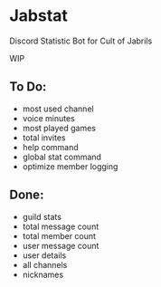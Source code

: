 # Jabstat
Discord Statistic Bot for Cult of Jabrils

WIP

## To Do:
- most used channel
- voice minutes
- most played games
- total invites
- help command
- global stat command
- optimize member logging

## Done:
- guild stats
- total message count
- total member count
- user message count
- user details
- all channels
- nicknames
